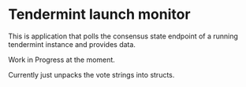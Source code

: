 # Tendermint launch monitor 


This is application that polls the consensus state endpoint of a running tendermint instance and provides data.

Work in Progress at the moment.

Currently just unpacks the vote strings into structs.